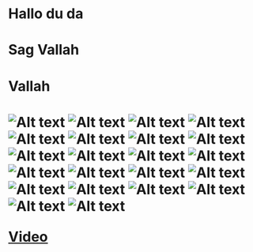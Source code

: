 # Hallo du da
<h1>Sag Vallah<h1>
<h1>Vallah<h1>
 <image src="https://i.imgur.com/X6QOkPI.png" alt="Alt text"/>
 <image src="https://i.imgur.com/X6QOkPI.png" alt="Alt text"/>
 <image src="https://i.imgur.com/X6QOkPI.png" alt="Alt text"/>
 <image src="https://i.imgur.com/X6QOkPI.png" alt="Alt text"/>
 <image src="https://i.imgur.com/X6QOkPI.png" alt="Alt text"/>
 <image src="https://i.imgur.com/X6QOkPI.png" alt="Alt text"/>
 <image src="https://i.imgur.com/X6QOkPI.png" alt="Alt text"/>
 <image src="https://i.imgur.com/X6QOkPI.png" alt="Alt text"/>
 <image src="https://i.imgur.com/X6QOkPI.png" alt="Alt text"/>
 <image src="https://i.imgur.com/X6QOkPI.png" alt="Alt text"/>
 <image src="https://i.imgur.com/X6QOkPI.png" alt="Alt text"/>
 <image src="https://i.imgur.com/X6QOkPI.png" alt="Alt text"/>
 <image src="https://i.imgur.com/X6QOkPI.png" alt="Alt text"/>
 <image src="https://i.imgur.com/X6QOkPI.png" alt="Alt text"/>
 <image src="https://i.imgur.com/X6QOkPI.png" alt="Alt text"/>
 <image src="https://i.imgur.com/X6QOkPI.png" alt="Alt text"/>
 <image src="https://i.imgur.com/X6QOkPI.png" alt="Alt text"/>
 <image src="https://i.imgur.com/X6QOkPI.png" alt="Alt text"/>
 <image src="https://i.imgur.com/X6QOkPI.png" alt="Alt text"/>
 <image src="https://i.imgur.com/X6QOkPI.png" alt="Alt text"/>
 <image src="https://i.imgur.com/X6QOkPI.png" alt="Alt text"/>
 <image src="https://i.imgur.com/X6QOkPI.png" alt="Alt text"/>

<a href="https://www.youtube.com/watch?v=dQw4w9WgXcQ">Video</a>

